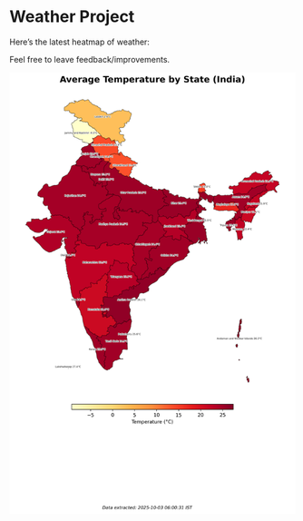 # Weather Project

Here’s the latest heatmap of weather:

Feel free to leave feedback/improvements.

![India Heatmap](docs/assets/india_heatmap.png?v=DF1929)
